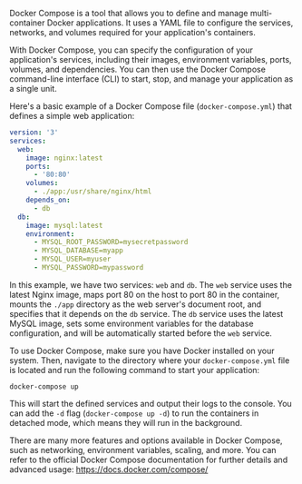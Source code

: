 Docker Compose is a tool that allows you to define and manage multi-container Docker applications. It uses a YAML file to configure the services, networks, and volumes required for your application's containers.

With Docker Compose, you can specify the configuration of your application's services, including their images, environment variables, ports, volumes, and dependencies. You can then use the Docker Compose command-line interface (CLI) to start, stop, and manage your application as a single unit.

Here's a basic example of a Docker Compose file (`docker-compose.yml`) that defines a simple web application:

```yaml
version: '3'
services:
  web:
    image: nginx:latest
    ports:
      - '80:80'
    volumes:
      - ./app:/usr/share/nginx/html
    depends_on:
      - db
  db:
    image: mysql:latest
    environment:
      - MYSQL_ROOT_PASSWORD=mysecretpassword
      - MYSQL_DATABASE=myapp
      - MYSQL_USER=myuser
      - MYSQL_PASSWORD=mypassword
```

In this example, we have two services: `web` and `db`. The `web` service uses the latest Nginx image, maps port 80 on the host to port 80 in the container, mounts the `./app` directory as the web server's document root, and specifies that it depends on the `db` service. The `db` service uses the latest MySQL image, sets some environment variables for the database configuration, and will be automatically started before the `web` service.

To use Docker Compose, make sure you have Docker installed on your system. Then, navigate to the directory where your `docker-compose.yml` file is located and run the following command to start your application:

```
docker-compose up
```

This will start the defined services and output their logs to the console. You can add the `-d` flag (`docker-compose up -d`) to run the containers in detached mode, which means they will run in the background.

There are many more features and options available in Docker Compose, such as networking, environment variables, scaling, and more. You can refer to the official Docker Compose documentation for further details and advanced usage: https://docs.docker.com/compose/